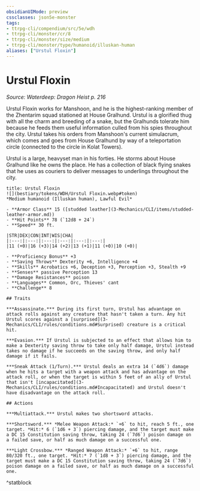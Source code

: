 ```yaml
---
obsidianUIMode: preview
cssclasses: json5e-monster
tags:
- ttrpg-cli/compendium/src/5e/wdh
- ttrpg-cli/monster/cr/8
- ttrpg-cli/monster/size/medium
- ttrpg-cli/monster/type/humanoid/illuskan-human
aliases: ["Urstul Floxin"]
---
```

# Urstul Floxin
*Source: Waterdeep: Dragon Heist p. 216*  

Urstul Floxin works for Manshoon, and he is the highest-ranking member of the Zhentarim squad stationed at House Gralhund. Urstul is a glorified thug with all the charm and breeding of a snake, but the Gralhunds tolerate him because he feeds them useful information culled from his spies throughout the city. Urstul takes his orders from Manshoon's current simulacrum, which comes and goes from House Gralhund by way of a teleportation circle (connected to the circle in Kolat Towers).

Urstul is a large, heavyset man in his forties. He storms about House Gralhund like he owns the place. He has a collection of black flying snakes that he uses as couriers to deliver messages to underlings throughout the city.

```ad-statblock
title: Urstul Floxin
![](bestiary/tokens/WDH/Urstul Floxin.webp#token)
*Medium humanoid (Illuskan human), Lawful Evil*

- **Armor Class** 15 ([studded leather](3-Mechanics/CLI/items/studded-leather-armor.md))
- **Hit Points** 78 (`12d8 + 24`)
- **Speed** 30 ft.

|STR|DEX|CON|INT|WIS|CHA|
|:---:|:---:|:---:|:---:|:---:|:---:|
|11 (+0)|16 (+3)|14 (+2)|13 (+1)|11 (+0)|10 (+0)|

- **Proficiency Bonus** +3
- **Saving Throws** Dexterity +6, Intelligence +4
- **Skills** Acrobatics +6, Deception +3, Perception +3, Stealth +9
- **Senses** passive Perception 13
- **Damage Resistances** poison
- **Languages** Common, Orc, Thieves' cant
- **Challenge** 8

## Traits

***Assassinate.*** During its first turn, Urstul has advantage on attack rolls against any creature that hasn't taken a turn. Any hit Urstul scores against a [surprised](3-Mechanics/CLI/rules/conditions.md#Surprised) creature is a critical hit.

***Evasion.*** If Urstul is subjected to an effect that allows him to make a Dexterity saving throw to take only half damage, Urstul instead takes no damage if he succeeds on the saving throw, and only half damage if it fails.

***Sneak Attack (1/Turn).*** Urstul deals an extra 14 (`4d6`) damage when he hits a target with a weapon attack and has advantage on the attack roll, or when the target is within 5 feet of an ally of Urstul that isn't [incapacitated](3-Mechanics/CLI/rules/conditions.md#Incapacitated) and Urstul doesn't have disadvantage on the attack roll.

## Actions

***Multiattack.*** Urstul makes two shortsword attacks.

***Shortsword.*** *Melee Weapon Attack:* `+6` to hit, reach 5 ft., one target. *Hit:* 6 (`1d6 + 3`) piercing damage, and the target must make a DC 15 Constitution saving throw, taking 24 (`7d6`) poison damage on a failed save, or half as much damage on a successful one.

***Light Crossbow.*** *Ranged Weapon Attack:* `+6` to hit, range 80/320 ft., one target. *Hit:* 7 (`1d8 + 3`) piercing damage, and the target must make a DC 15 Constitution saving throw, taking 24 (`7d6`) poison damage on a failed save, or half as much damage on a successful one.
```
^statblock